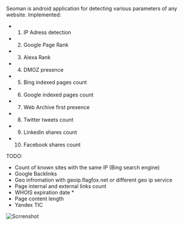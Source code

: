 Seoman is android application for detecting various parameters of any website.
Implemented:
- 1) IP Adress detection
- 2) Google Page Rank
- 3) Alexa Rank
- 4) DMOZ presence
- 5) Bing indexed pages count
- 6) Google indexed pages count
- 7) Web Archive first presence
- 8) Twitter tweets count
- 9) Linkedin shares count
- 10) Facebook shares count


TODO:

- Count of known sites with the same IP (Bing search engine)
- Google Backlinks
- Geo infromation with geoip.flagfox.net or different geo ip service
- Page internal and external links count
- WHOIS expiration date *
- Page content length
- Yandex TIC


![Scrrenshot](https://raw.github.com/Fivell/android-seoman/master/screenshot.jpg)
